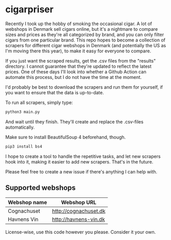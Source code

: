 # cigarpriser

Recently I took up the hobby of smoking the occasional cigar. A lot of webshops in Denmark sell cigars online, but it's a nightmare to compare sizes and prices as they're all categorized by brand, and you can only filter cigars from one particular brand. This repo hopes to become a collection of scrapers for different cigar webshops in Denmark (and potentially the US as I'm moving there this year), to make it easy for everyone to compare.

If you just want the scraped results, get the .csv files from the "results" directory. I cannot guarantee that they're updated to reflect the latest prices. One of these days I'll look into whether a Github Action can automate this process, but I do not have the time at the moment.

I'd probably be best to download the scrapers and run them for yourself, if you want to ensure that the data is up-to-date.

To run all scrapers, simply type:

```python
python3 main.py
```
And wait until they finish. They'll create and replace the .csv-files automatically.

Make sure to install BeautifulSoup 4 beforehand, though.

```python
pip3 install bs4
```


I hope to create a tool to handle the repetitive tasks, and let new scrapers hook into it, making it easier to add new scrapers. That's in the future.

Please feel free to create a new issue if there's anything I can help with.

## Supported webshops
| Webshop name  | Webshop URL |
| ------------- | ------------- |
| Cognachuset  | http://cognachuset.dk  |
| Havnens Vin  | http://havnens-vin.dk  |


License-wise, use this code however you please. Consider it your own.
